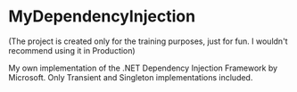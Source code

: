 # MyDependencyInjection
(The project is created only for the training purposes, just for fun. I wouldn't recommend using it in Production)


My own implementation of the .NET Dependency Injection Framework by Microsoft. 
Only Transient and Singleton implementations included.

